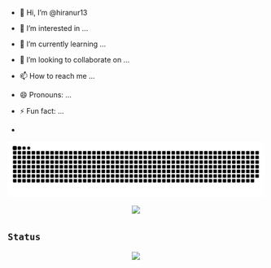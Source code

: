 - 👋 Hi, I’m @hiranur13
- 👀 I’m interested in ...
- 🌱 I’m currently learning ...
- 💞️ I’m looking to collaborate on ...
- 📫 How to reach me ...
- 😄 Pronouns: ...
- ⚡ Fun fact: ...

- <div align="center">

 ![Nothing](https://github.com/Platane/snk/raw/output/github-contribution-grid-snake.svg)

 <p align="center">
  <img src='https://counter.seku.su/cmoe?name=Kimiko-chann&theme=r34' width="400px">

## ```Status```
  <p align="center"><a href="https://github.com/hiranur13"><img src="https://github-readme-stats.vercel.app/api?username=hiranur13&show_icons=true&theme=radical"></a></p>


<!---
hiranur13/hiranur13 is a ✨ special ✨ repository because its `README.md` (this file) appears on your GitHub profile.
You can click the Preview link to take a look at your changes.
--->
